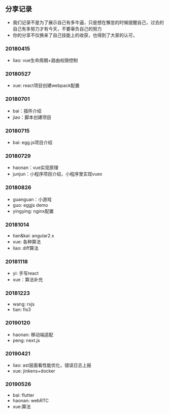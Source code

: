## 分享记录

- 我们记录不是为了展示自己有多牛逼，只是想在懈怠的时候提醒自己，过去的自己有多努力才有今天，不要辜负自己的努力
- 你的分享不仅换来了自己技能上的收获，也得到了大家的认可，


### 20180415
- liao: vue生命周期+路由权限控制

### 20180527
- xue: react项目创建webpack配置

### 20180701
- bai：插件介绍
- jiao：脚本创建项目

### 20180715
-  bai: egg.js项目介绍

### 20180729
- haonan：vue实现原理
-  junjun：小程序项目介绍，小程序里实现vuex

### 20180826
- guanguan：小游戏
- guo: eggjs demo
- yingying: nginx配置

### 20181014
- tian&kai: angular2.x 
-  xue: 各种算法
-  liao: diff算法

### 20181118
- yi: 手写react
- xue：算法补充
### 20181223
- wang: rxjs
- tian: fis3

### 20190120
- haonan: 移动端适配
- peng: next.js

### 20190421
- liao: ast层面看性能优化，错误日志上报
- xue: jinkens+docker

### 20190526
- bai: flutter
- haonan: webRTC
- xue:算法
